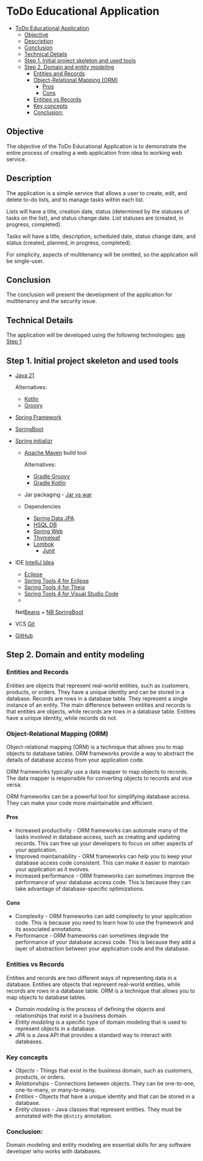 # ToDo Educational Application

<!-- TOC -->
* [ToDo Educational Application](#todo-educational-application)
    * [Objective](#objective)
    * [Description](#description)
    * [Conclusion](#conclusion)
    * [Technical Details](#technical-details)
    * [Step 1. Initial project skeleton and used tools](#step-1-initial-project-skeleton-and-used-tools)
    * [Step 2. Domain and entity modeling](#step-2-domain-and-entity-modeling)
        * [Entities and Records](#entities-and-records)
        * [Object-Relational Mapping (ORM)](#object-relational-mapping-orm)
            * [Pros](#pros)
            * [Cons](#cons)
        * [Entities vs Records](#entities-vs-records)
        * [Key concepts](#key-concepts)
        * [Conclusion:](#conclusion-1)
<!-- TOC -->

## Objective

The objective of the ToDo Educational Application is to demonstrate the entire process of creating a web application
from idea to working web service.

## Description

The application is a simple service that allows a user to create, edit, and delete to-do lists, and to manage tasks
within each list.

Lists will have a title, creation date, status (determined by the statuses of tasks on the list), and status change
date. List statuses are (created, in progress, completed).

Tasks will have a title, description, scheduled date, status change date, and status (created, planned, in progress,
completed).

For simplicity, aspects of multitenancy will be omitted, so the application will be single-user.

## Conclusion

The conclusion will present the development of the application for multitenancy and the security issue.

## Technical Details

The application will be developed using the following technologies:
[see Step 1](#step-1-initial-project-skeleton-and-used-tools)

## Step 1. Initial project skeleton and used tools

* [Java 21](https://openjdk.org/projects/jdk/21/)

  Alternatives:
    * [Kotlin](https://kotlinlang.org/)
    * [Groovy](https://groovy-lang.org/)
* [Spring Framework](https://spring.io/projects/spring-framework)
* [SpringBoot](https://spring.io/projects/spring-boot)
* [Spring initializr](https://start.spring.io/)
    * [Apache Maven](https://maven.apache.org/) build tool

      Alternatives:
        * [Gradle Groovy](https://gradle.org/)
        * [Gradle Kotlin](https://gradle.org/kotlin/)
    * Jar packaging - [Jar vs war](https://www.baeldung.com/java-jar-war-packaging)
    * Dependencies
        * [Spring Data JPA](https://spring.io/projects/spring-data-jpa)
        * [HSQL DB](https://hsqldb.org/)
        * [Spring Web](https://spring.io/guides/gs/serving-web-content/)
      * [Thymeleaf](https://www.thymeleaf.org/)
      * [Lombok](https://projectlombok.org/)
          * [Junit](https://junit.org/junit5/)
* IDE [IntelliJ Idea](https://www.jetbrains.com/idea/)
    * [Eclipse](https://www.eclipse.org/)
    * [Spring Tools 4 for Eclipse](https://spring.io/tools)
    * [Spring Tools 4 for Theia](https://github.com/spring-projects/sts4/wiki/Installation#theia)
    * [Spring Tools 4 for Visual Studio Code](https://marketplace.visualstudio.com/items?itemName=vmware.vscode-boot-dev-pack)
    *
  Net[Beans](https://netbeans.apache.org/front/main/) + [NB SpringBoot](https://plugins.netbeans.apache.org/catalogue/?id=4)
* VCS [Git](https://git-scm.com/)
* [GitHub](https://github.com/)

## Step 2. Domain and entity modeling

### Entities and Records

_Entities_ are objects that represent real-world entities, such as customers, products, or orders.
They have a unique identity and can be stored in a database.
Records are rows in a database table. They represent a single instance of an entity.
The main difference between entities and records is that entities are objects,
while records are rows in a database table.
Entities have a unique identity, while records do not.

### Object-Relational Mapping (ORM)

Object-relational mapping (ORM) is a technique that allows you to map objects to database tables.
ORM frameworks provide a way to abstract the details of database access from your application code.

ORM frameworks typically use a data mapper to map objects to records.
The data mapper is responsible for converting objects to records and vice versa.

ORM frameworks can be a powerful tool for simplifying database access.
They can make your code more maintainable and efficient.

#### Pros

* Increased productivity - ORM frameworks can automate many of the tasks involved in database access, such as creating
  and
  updating records. This can free up your developers to focus on other aspects of your application.
* Improved maintainability - ORM frameworks can help you to keep your database access code consistent. This can make it
  easier to maintain your application as it evolves.
* Increased performance - ORM frameworks can sometimes improve the performance of your database access code. This is
  because they can take advantage of database-specific optimizations.

#### Cons

* Complexity - ORM frameworks can add complexity to your application code. This is because you need to learn how to use
  the
  framework and its associated annotations.
* Performance - ORM frameworks can sometimes degrade the performance of your database access code. This is because they
  add
  a layer of abstraction between your application code and the database.

### Entities vs Records

Entities and records are two different ways of representing data in a database. Entities are objects that represent
real-world entities, while records are rows in a database table. ORM is a technique that allows you to map objects to
database tables.

* _Domain modeling_ is the process of defining the objects and relationships that exist in a business domain.
* _Entity modeling_ is a specific type of domain modeling that is used to represent objects in a database.
* _JPA_ is a Java API that provides a standard way to interact with databases.

### Key concepts

* _Objects_ - Things that exist in the business domain, such as customers, products, or orders.
* _Relationships_ - Connections between objects. They can be one-to-one, one-to-many, or many-to-many.
* _Entities_ - Objects that have a unique identity and that can be stored in a database.
* _Entity classes_ - Java classes that represent entities. They must be annotated with the `@Entity` annotation.

### Conclusion:

Domain modeling and entity modeling are essential skills for any software developer who works with databases.
